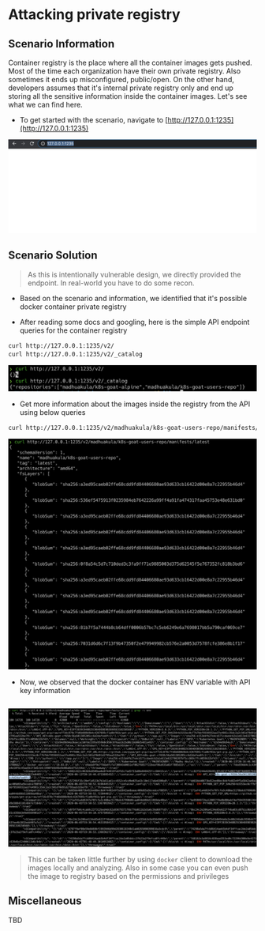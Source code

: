 # Attacking private registry

## Scenario Information

Container registry is the place where all the container images gets pushed. Most of the time each organization have their own private registry. Also sometimes it ends up misconfigured, public/open. On the other hand, developers assumes that it's internal private registry only and end up storing all the sensitive information inside the container images. Let's see what we can find here.

* To get started with the scenario, navigate to [http://127.0.0.1:1235](http://127.0.0.1:1235)

![Scenario 7 Welcome](images/sc-7-1.png)

## Scenario Solution

> As this is intentionally vulnerable design, we directly provided the endpoint. In real-world you have to do some recon.

* Based on the scenario and information, we identified that it's possible docker container private registry

* After reading some docs and googling, here is the simple API endpoint queries for the container registry

```bash
curl http://127.0.0.1:1235/v2/
curl http://127.0.0.1:1235/v2/_catalog
```

![Scenario 7 image catalog](images/sc-7-2.png)

* Get more information about the images inside the registry from the API using below queries

```bash
curl http://127.0.0.1:1235/v2/madhuakula/k8s-goat-users-repo/manifests/latest
```

![Scenario 7 image info](images/sc-7-3.png)

* Now, we observed that the docker container has ENV variable with API key information

```bash
```

![Scenario 7 api key info](images/sc-7-4.png)

> This can be taken little further by using `docker` client to download the images locally and analyzing. Also in some case you can even push the image to registry based on the permissions and privileges

## Miscellaneous

TBD
